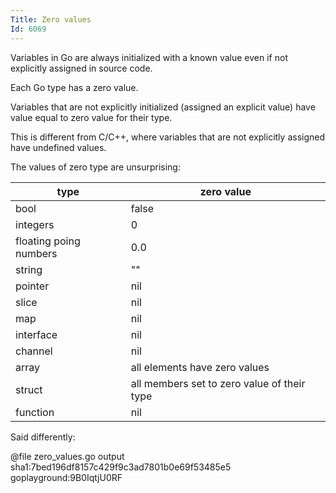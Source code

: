 ```yaml
---
Title: Zero values
Id: 6069
---
```

Variables in Go are always initialized with a known value even if not explicitly assigned in source code.

Each Go type has a zero value.

Variables that are not explicitly initialized (assigned an explicit value) have value equal to zero value for their type.

This is different from C/C++, where variables that are not explicitly assigned have undefined values.

The values of zero type are unsurprising:

|type|zero value|
|----|----------|
|bool|false|
|integers|0|
|floating poing numbers|0.0|
|string|""|
|pointer|nil|
|slice|nil|
|map|nil|
|interface|nil|
|channel|nil|
|array|all elements have zero values|
|struct|all members set to zero value of their type|
|function|nil|

Said differently:

@file zero_values.go output sha1:7bed196df8157c429f9c3ad7801b0e69f53485e5 goplayground:9B0IqtjU0RF

